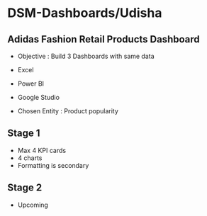 # DSM-Dashboards/Udisha

## Adidas Fashion Retail Products Dashboard

- Objective : Build 3 Dashboards with same data
- Excel
- Power BI
- Google Studio

- Chosen Entity : Product popularity

## Stage 1

- Max 4 KPI cards
- 4 charts
- Formatting is secondary

## Stage 2
- Upcoming
